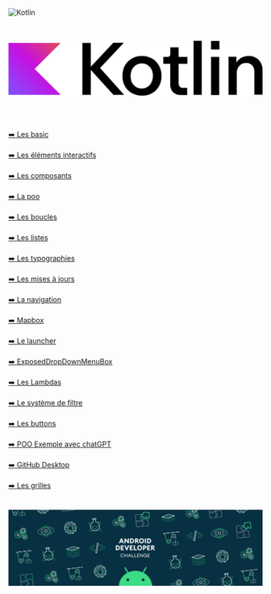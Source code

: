 ![Kotlin](https://img.shields.io/badge/kotlin-%237F52FF.svg?style=for-the-badge&logo=kotlin&logoColor=white)


<div align="center">
        <br><br>
        <img src="base/Android_logo_2019.png">
        <br><br>
        <h2></h2>


<br>

<div>
    <div align="left">
        <a href="https://github.com/Mika73100/Kotlin/blob/main/basic/README.md">➡️ Les basic </a>
    </div>
    <br>
    <div align="left">
        <a href="https://github.com/Mika73100/Kotlin/blob/main/lesinteractifs/README.md">➡️ Les éléments interactifs</a>
    </div>
</div>



<br>



<div align="left">
    <a href="https://github.com/Mika73100/Kotlin/blob/main/composants/README.md">➡️ Les composants</a>
</div>
<br>
<div align="left">
    <a href="https://github.com/Mika73100/Kotlin/blob/main/poo/README.md">➡️ La poo</a>
</div>
</div>



<br>



<div align="left">
    <a href="https://github.com/Mika73100/Kotlin/blob/main/boucle/README.md">➡️ Les boucles</a>
</div>
<br>
<div align="left">
    <a href="https://github.com/Mika73100/Kotlin/blob/main/leslistes/README.md">➡️ Les listes</a>
</div>



<br>



<div align="left">
    <a href="https://github.com/Mika73100/Kotlin/blob/main/lestypo/README.md">➡️ Les typographies</a>
</div>
<br>
<div align="left">
    <a href="https://github.com/Mika73100/Kotlin/blob/main/miseajour/README.md">➡️ Les mises à jours</a>
</div>



<br>



<div align="left">
    <a href="https://github.com/Mika73100/Kotlin/blob/main/navigationbar/README.md">➡️ La navigation</a>
</div>
<br>
<div align="left">
    <a href="https://github.com/Mika73100/Kotlin/blob/main/mapbox/README.md">➡️ Mapbox</a>
</div>



<br>



<div align="left">
    <a href="https://github.com/Mika73100/Kotlin/blob/main/launcher/README.md">➡️ Le launcher</a>
</div>
<br>
<div align="left">
    <a href="https://github.com/Mika73100/Kotlin/blob/main/ExposedDropdownMenuBox/README.md">➡️ ExposedDropDownMenuBox</a>
</div>



<br>



<div align="left">
    <a href="https://github.com/Mika73100/Kotlin/blob/main/leslambdas/README.md">➡️ Les Lambdas</a>
</div>
<br>
<div align="left">
    <a href="https://github.com/Mika73100/Kotlin/blob/main/filter/README.md">➡️ Le système de filtre</a>
</div>



<br>



<div align="left">
    <a href="https://github.com/Mika73100/Kotlin/blob/main/button/README.md">➡️ Les buttons</a>
</div>
<br>
<div align="left">
    <a href="https://github.com/Mika73100/Kotlin/blob/main/chatGPT/README.md">➡️ POO Exemple avec chatGPT</a>
</div>



<br>



<div align="left">
    <a href="https://github.com/Mika73100/Kotlin/blob/main/GitHub/README.md">➡️ GitHub Desktop</a>
</div>
<br>
<div align="left">
    <a href="https://github.com/Mika73100/Kotlin/blob/main/lesgrilles/README.md">➡️ Les grilles</a>
</div>
<br>







</div><br>



<div align="center">
        <img src="base/lolo.gif">
</div>